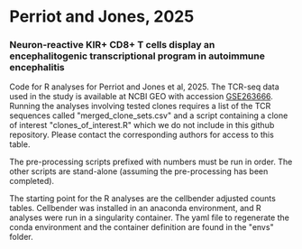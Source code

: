# Perriot and Jones, 2025
### Neuron-reactive KIR+ CD8+ T cells display an encephalitogenic transcriptional program in autoimmune encephalitis

Code for R analyses for Perriot and Jones et al, 2025.  The TCR-seq data used in the study is available at NCBI GEO with accession [GSE263666](https://www.ncbi.nlm.nih.gov/geo/query/acc.cgi?acc=GSE263666).  Running the analyses involving tested clones requires a list of the TCR sequences called "merged_clone_sets.csv" and a script containing a clone of interest "clones_of_interest.R" which we do not include in this github repository.  Please contact the corresponding authors for access to this table.  

The pre-processing scripts prefixed with numbers must be run in order.  The 
other scripts are stand-alone (assuming the pre-processing has been completed).

The starting point for the R analyses are the cellbender adjusted counts tables.
Cellbender was installed in an anaconda environment, and R analyses were run in
a singularity container.  The yaml file to regenerate the conda environment and
the container definition are found in the "envs" folder.  
